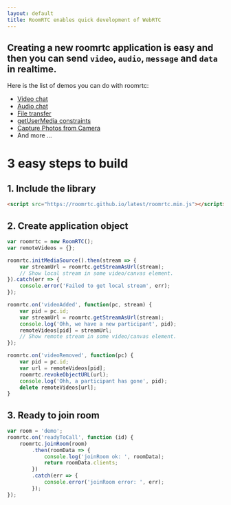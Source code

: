 ```yaml
---
layout: default
title: RoomRTC enables quick development of WebRTC
---
```


## Creating a new roomrtc application is easy and then you can send `video`, `audio`, `message` and `data` in realtime.

Here is the list of demos you can do with roomrtc:

* [Video chat](/demo?room43)
* [Audio chat](/audio?room44)
* [File transfer](/filetransfer?room45)
* [getUserMedia constraints](/filetransfer?room45)
* [Capture Photos from Camera](/capture)
* And more ...

# 3 easy steps to build

## 1. Include the library

```html
<script src="https://roomrtc.github.io/latest/roomrtc.min.js"></script> 
```

## 2. Create application object

```js
var roomrtc = new RoomRTC();
var remoteVideos = {};

roomrtc.initMediaSource().then(stream => {
    var streamUrl = roomrtc.getStreamAsUrl(stream);
    // Show local stream in some video/canvas element.
}).catch(err => {
    console.error('Failed to get local stream', err);
});

roomrtc.on('videoAdded', function(pc, stream) {
    var pid = pc.id;
    var streamUrl = roomrtc.getStreamAsUrl(stream);
    console.log('Ohh, we have a new participant', pid);
    remoteVideos[pid] = streamUrl;
    // Show remote stream in some video/canvas element.
});

roomrtc.on('videoRemoved', function(pc) {
    var pid = pc.id;
    var url = remoteVideos[pid];
    roomrtc.revokeObjectURL(url);
    console.log('Ohh, a participant has gone', pid);
    delete remoteVideos[url];
}
```

## 3. Ready to join room

```js
var room = 'demo';
roomrtc.on('readyToCall', function (id) {
    roomrtc.joinRoom(room)
        .then(roomData => {
            console.log('joinRoom ok: ', roomData);
            return roomData.clients;
        })
        .catch(err => {
            console.error('joinRoom error: ', err);
        });
});
```
